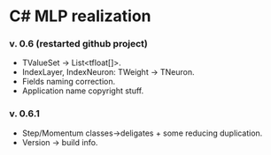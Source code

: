 # C# MLP realization
### v. 0.6 (restarted github project)
+ TValueSet -> List<tfloat[]>.
+ IndexLayer, IndexNeuron: TWeight -> TNeuron.
+ Fields naming correction.
+ Application name copyright stuff.
### v. 0.6.1
+ Step/Momentum classes->deligates + some reducing duplication.
+ Version -> build info.